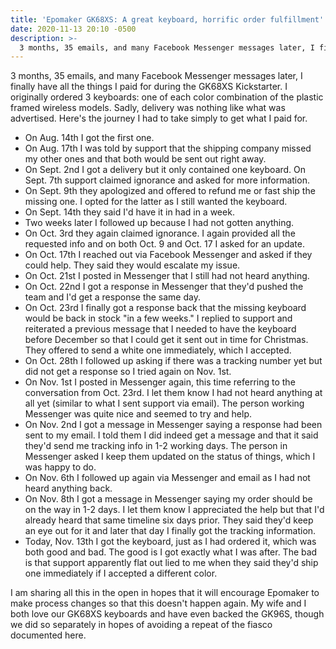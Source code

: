```yaml
---
title: 'Epomaker GK68XS: A great keyboard, horrific order fulfillment'
date: 2020-11-13 20:10 -0500
description: >-
  3 months, 35 emails, and many Facebook Messenger messages later, I finally have all the things I paid for during the GK68XS Kickstarter. I originally ordered 3 keyboards: one of each color combination of the plastic framed wireless models. Sadly, delivery was nothing like what was advertised. Here's the journey I had to take simply to get what I paid for.
---
```


3 months, 35 emails, and many Facebook Messenger messages later, I finally have all the things I paid for during the GK68XS Kickstarter. I originally ordered 3 keyboards: one of each color combination of the plastic framed wireless models. Sadly, delivery was nothing like what was advertised. Here's the journey I had to take simply to get what I paid for.

- On Aug. 14th I got the first one. 
- On Aug. 17th I was told by support that the shipping company missed my other ones and that both would be sent out right away. 
- On Sept. 2nd I got a delivery but it only contained one keyboard. On Sept. 7th support claimed ignorance and asked for more information.
- On Sept. 9th they apologized and offered to refund me or fast ship the missing one. I opted for the latter as I still wanted the keyboard.
- On Sept. 14th they said I'd have it in had in a week.
- Two weeks later I followed up because I had not gotten anything.
- On Oct. 3rd they again claimed ignorance. I again provided all the requested info and on both Oct. 9 and Oct. 17 I asked for an update.
- On Oct. 17th I reached out via Facebook Messenger and asked if they could help. They said they would escalate my issue.
- On Oct. 21st I posted in Messenger that I still had not heard anything.
- On Oct. 22nd I got a response in Messenger that they'd pushed the team and I'd get a response the same day.
- On Oct. 23rd I finally got a response back that the missing keyboard would be back in stock "in a few weeks." I replied to support and reiterated a previous message that I needed to have the keyboard before December so that I could get it sent out in time for Christmas. They offered to send a white one immediately, which I accepted.
- On Oct. 28th I followed up asking if there was a tracking number yet but did not get a response so I tried again on Nov. 1st.
- On Nov. 1st I posted in Messenger again, this time referring to the conversation from Oct. 23rd. I let them know I had not heard anything at all yet (similar to what I sent support via email). The person working Messenger was quite nice and seemed to try and help.
- On Nov. 2nd I got a message in Messenger saying a response had been sent to my email. I told them I did indeed get a message and that it said they'd send me tracking info in 1-2 working days. The person in Messenger asked I keep them updated on the status of things, which I was happy to do.
- On Nov. 6th I followed up again via Messenger and email as I had not heard anything back.
- On Nov. 8th I got a message in Messenger saying my order should be on the way in 1-2 days. I let them know I appreciated the help but that I'd already heard that same timeline six days prior. They said they'd keep an eye out for it and later that day I finally got the tracking information.
- Today, Nov. 13th I got the keyboard, just as I had ordered it, which was both good and bad. The good is I got exactly what I was after. The bad is that support apparently flat out lied to me when they said they'd ship one immediately if I accepted a different color.

I am sharing all this in the open in hopes that it will encourage Epomaker to make process changes so that this doesn't happen again. My wife and I both love our GK68XS keyboards and have even backed the GK96S, though we did so separately in hopes of avoiding a repeat of the fiasco documented here.

